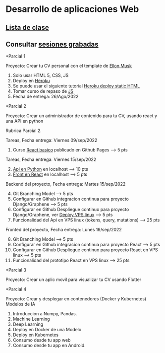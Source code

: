 # Desarrollo de aplicaciones Web
## [Lista de clase](https://docs.google.com/spreadsheets/d/1XnWhZaZ7BDcgLXSc8V_f_W7GoY6Eq0xgrXxldFy0Epg/edit?usp=sharing)
## Consultar [sesiones grabadas](https://drive.google.com/drive/folders/12AKxOWWEjDF_pCybSnD5FQLc-hPGkON6?usp=sharing)

*Parcial 1

Proyecto:  Crear tu CV personal con el template de [Ellon Musk](https://emprendedor.com/el-cv-de-elon-musk-es-de-una-pagina-el-tuyo-deberia-ser-igual/)
1. Solo usar HTML 5, CSS, JS
2. Deploy en [Heroku](https://www.heroku.com/)
3. Se puede usar el siguiente tutorial [Heroku deploy static HTML](https://www.geeksforgeeks.org/how-to-deploy-a-basic-static-html-website-to-heroku/)
4. Tomar curso de repaso de [JS](https://www.freecodecamp.org/learn/javascript-algorithms-and-data-structures/)
5.  Fecha de entrega: 26/Ago/2022


*Parcial 2

Proyecto: Crear un administrador de contenido para tu CV, usando react y una API en python

Rubrica Parcial 2.

Tareas, Fecha entrega:  Viernes 09/sep/2022

1. Curso [React basico](https://www.udemy.com/course/react-js-para-principiantes-desde-cero-curso-gratuito/) publicado en Github Pages --> 5 pts

Tareas, Fecha entrega:  Viernes 15/sep/2022

2. [Api en Python](https://www.howtographql.com/graphql-python/0-introduction/) en localhost --> 10 pts
3. [Front en React](https://www.howtographql.com/react-apollo/1-getting-started/) en localhost --> 5 pts

Backend del proyecto, Fecha entrega:  Martes 15/sep/2022 

4. Git Branching Model --> 5 pts
5. Configurar en Github integracion continua para proyecto Django/Graphene --> 5 pts
6. Configurar en Github Despliegue continuo para proyecto Django/Graphene, ver [Deploy VPS linux](https://gist.github.com/danielwetan/4f4db933531db5dd1af2e69ec8d54d8a) --> 5 pts
7. Funcionalidad del Api en VPS linux (tokens, query, mutations) --> 25 pts

Fronted del proyecto, Fecha entrega:  Lunes 19/sep/2022

8. Git Branching Model --> 5 pts
9. Configurar en Github integracion continua para proyecto React --> 5 pts
10. Configurar en Github Despliegue continuo para proyecto React en VPS linux --> 5 pts
11. Funcionalidad del prototipo React en VPS linux --> 25 pts

 


*Parcial 3

Proyecto: Crear un aplic movil para visualizar tu CV usando Flutter

*Parcial 4

Proyecto: Crear y desplegar en contenedores (Docker y Kubernetes) Modelos de IA 

1. Introduccion a Numpy, Pandas.
2. Machine Learning
3. Deep Learning
4. Deploy en Docker de una Modelo
5. Deploy en Kubernetes
6. Consumo desde tu app web
7. Consumo desde tu app en Android.
